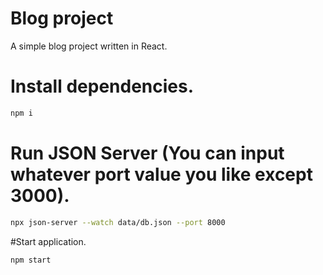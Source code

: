 # Blog project

A simple blog project written in React.

# Install dependencies.

```bash
npm i
```

# Run JSON Server (You can input whatever port value you like except 3000).
```bash
npx json-server --watch data/db.json --port 8000
```

#Start application.

```bash
npm start
```
